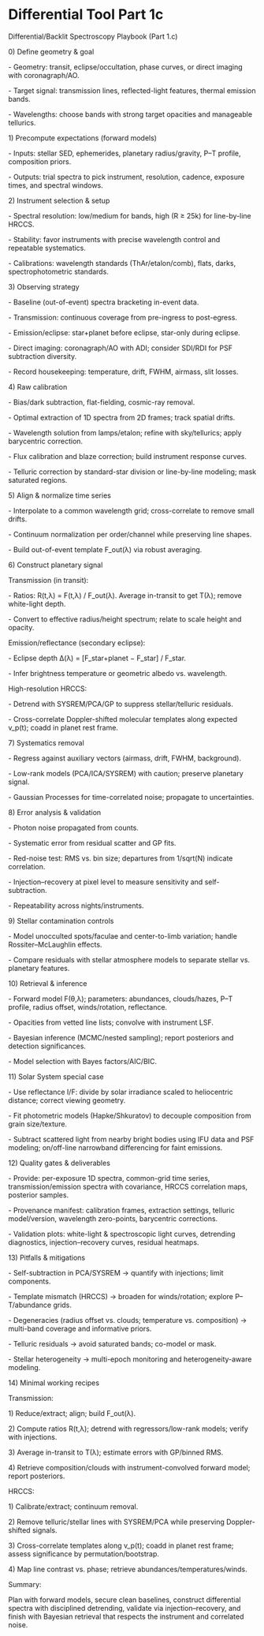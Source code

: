 # Differential Tool Part 1c





Differential/Backlit Spectroscopy Playbook (Part 1.c)



0\) Define geometry \& goal

\- Geometry: transit, eclipse/occultation, phase curves, or direct imaging with coronagraph/AO.

\- Target signal: transmission lines, reflected-light features, thermal emission bands.

\- Wavelengths: choose bands with strong target opacities and manageable tellurics.



1\) Precompute expectations (forward models)

\- Inputs: stellar SED, ephemerides, planetary radius/gravity, P–T profile, composition priors.

\- Outputs: trial spectra to pick instrument, resolution, cadence, exposure times, and spectral windows.



2\) Instrument selection \& setup

\- Spectral resolution: low/medium for bands, high (R ≥ 25k) for line-by-line HRCCS.

\- Stability: favor instruments with precise wavelength control and repeatable systematics.

\- Calibrations: wavelength standards (ThAr/etalon/comb), flats, darks, spectrophotometric standards.



3\) Observing strategy

\- Baseline (out-of-event) spectra bracketing in-event data.

\- Transmission: continuous coverage from pre-ingress to post-egress.

\- Emission/eclipse: star+planet before eclipse, star-only during eclipse.

\- Direct imaging: coronagraph/AO with ADI; consider SDI/RDI for PSF subtraction diversity.

\- Record housekeeping: temperature, drift, FWHM, airmass, slit losses.



4\) Raw calibration

\- Bias/dark subtraction, flat-fielding, cosmic-ray removal.

\- Optimal extraction of 1D spectra from 2D frames; track spatial drifts.

\- Wavelength solution from lamps/etalon; refine with sky/tellurics; apply barycentric correction.

\- Flux calibration and blaze correction; build instrument response curves.

\- Telluric correction by standard-star division or line-by-line modeling; mask saturated regions.



5\) Align \& normalize time series

\- Interpolate to a common wavelength grid; cross-correlate to remove small drifts.

\- Continuum normalization per order/channel while preserving line shapes.

\- Build out-of-event template F\_out(λ) via robust averaging.



6\) Construct planetary signal

Transmission (in transit):

\- Ratios: R(t,λ) = F(t,λ) / F\_out(λ). Average in-transit to get T(λ); remove white-light depth.

\- Convert to effective radius/height spectrum; relate to scale height and opacity.

Emission/reflectance (secondary eclipse):

\- Eclipse depth Δ(λ) = \[F\_star+planet − F\_star] / F\_star.

\- Infer brightness temperature or geometric albedo vs. wavelength.

High-resolution HRCCS:

\- Detrend with SYSREM/PCA/GP to suppress stellar/telluric residuals.

\- Cross-correlate Doppler-shifted molecular templates along expected v\_p(t); coadd in planet rest frame.



7\) Systematics removal

\- Regress against auxiliary vectors (airmass, drift, FWHM, background).

\- Low-rank models (PCA/ICA/SYSREM) with caution; preserve planetary signal.

\- Gaussian Processes for time-correlated noise; propagate to uncertainties.



8\) Error analysis \& validation

\- Photon noise propagated from counts.

\- Systematic error from residual scatter and GP fits.

\- Red-noise test: RMS vs. bin size; departures from 1/sqrt(N) indicate correlation.

\- Injection–recovery at pixel level to measure sensitivity and self-subtraction.

\- Repeatability across nights/instruments.



9\) Stellar contamination controls

\- Model unocculted spots/faculae and center-to-limb variation; handle Rossiter–McLaughlin effects.

\- Compare residuals with stellar atmosphere models to separate stellar vs. planetary features.



10\) Retrieval \& inference

\- Forward model F(θ,λ); parameters: abundances, clouds/hazes, P–T profile, radius offset, winds/rotation, reflectance.

\- Opacities from vetted line lists; convolve with instrument LSF.

\- Bayesian inference (MCMC/nested sampling); report posteriors and detection significances.

\- Model selection with Bayes factors/AIC/BIC.



11\) Solar System special case

\- Use reflectance I/F: divide by solar irradiance scaled to heliocentric distance; correct viewing geometry.

\- Fit photometric models (Hapke/Shkuratov) to decouple composition from grain size/texture.

\- Subtract scattered light from nearby bright bodies using IFU data and PSF modeling; on/off-line narrowband differencing for faint emissions.



12\) Quality gates \& deliverables

\- Provide: per-exposure 1D spectra, common-grid time series, transmission/emission spectra with covariance, HRCCS correlation maps, posterior samples.

\- Provenance manifest: calibration frames, extraction settings, telluric model/version, wavelength zero-points, barycentric corrections.

\- Validation plots: white-light \& spectroscopic light curves, detrending diagnostics, injection–recovery curves, residual heatmaps.



13\) Pitfalls \& mitigations

\- Self-subtraction in PCA/SYSREM → quantify with injections; limit components.

\- Template mismatch (HRCCS) → broaden for winds/rotation; explore P–T/abundance grids.

\- Degeneracies (radius offset vs. clouds; temperature vs. composition) → multi-band coverage and informative priors.

\- Telluric residuals → avoid saturated bands; co-model or mask.

\- Stellar heterogeneity → multi-epoch monitoring and heterogeneity-aware modeling.



14\) Minimal working recipes

Transmission:

1\) Reduce/extract; align; build F\_out(λ).

2\) Compute ratios R(t,λ); detrend with regressors/low-rank models; verify with injections.

3\) Average in-transit to T(λ); estimate errors with GP/binned RMS.

4\) Retrieve composition/clouds with instrument-convolved forward model; report posteriors.

HRCCS:

1\) Calibrate/extract; continuum removal.

2\) Remove telluric/stellar lines with SYSREM/PCA while preserving Doppler-shifted signals.

3\) Cross-correlate templates along v\_p(t); coadd in planet rest frame; assess significance by permutation/bootstrap.

4\) Map line contrast vs. phase; retrieve abundances/temperatures/winds.



Summary:

Plan with forward models, secure clean baselines, construct differential spectra with disciplined detrending, validate via injection–recovery, and finish with Bayesian retrieval that respects the instrument and correlated noise.




